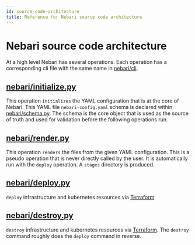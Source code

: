 ```yaml
---
id: source-code-architecture
title: Reference for Nebari source code architecture
---
```


# Nebari source code architecture

At a high level Nebari has several operations. Each operation has a
corresponding cli file with the same name in
[nebari/cli](https://github.com/Quansight/qhub/blob/main/qhub/cli).

## [nebari/initialize.py](https://github.com/Quansight/qhub/blob/main/qhub/initialize.py)

This operation `initializes` the YAML configuration that is at the
core of Nebari. This YAML file `nebari-config.yaml` schema is declared within
[nebari/schema.py](https://github.com/Quansight/qhub/blob/main/qhub/schema.py). The
schema is the core object that is used as the source of truth and used for validation before the following operations run.

## [nebari/render.py](https://github.com/Quansight/qhub/blob/main/qhub/render.py) 

This operation `renders` the files from the given YAML
configuration. This is a pseudo operation that is never directly
called by the user. It is automatically run with the `deploy`
operation. A `stages` directory is produced.

## [nebari/deploy.py](https://github.com/Quansight/qhub/blob/main/qhub/deploy.py) 

`deploy` infrastructure and kubernetes resources via [Terraform](https://www.terraform.io/)

## [nebari/destroy.py](https://github.com/Quansight/qhub/blob/main/qhub/destroy.py) 

`destroy` infrastructure and kubernetes resources via [Terraform](https://www.terraform.io/). The `destroy` command roughly does the `deploy` command in reverse.

